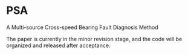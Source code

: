# PSA
A Multi-source Cross-speed Bearing Fault Diagnosis Method

The paper is currently in the minor revision stage, and the code will be organized and released after acceptance.
